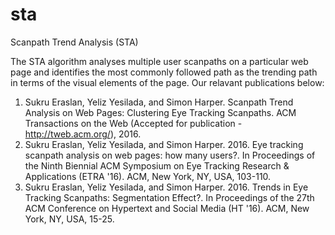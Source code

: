 # sta
Scanpath Trend Analysis (STA)

The STA algorithm analyses multiple user scanpaths on a particular web page and identifies the most commonly followed path as the trending path in terms of the visual elements of the page. Our relavant publications below:

1. Sukru Eraslan, Yeliz Yesilada, and Simon Harper. Scanpath Trend Analysis on Web Pages: Clustering Eye Tracking Scanpaths. ACM Transactions on the Web (Accepted for publication - http://tweb.acm.org/), 2016.
2. Sukru Eraslan, Yeliz Yesilada, and Simon Harper. 2016. Eye tracking scanpath analysis on web pages: how many users?. In Proceedings of the Ninth Biennial ACM Symposium on Eye Tracking Research & Applications (ETRA '16). ACM, New York, NY, USA, 103-110.
3. Sukru Eraslan, Yeliz Yesilada, and Simon Harper. 2016. Trends in Eye Tracking Scanpaths: Segmentation Effect?. In Proceedings of the 27th ACM Conference on Hypertext and Social Media (HT '16). ACM, New York, NY, USA, 15-25.
